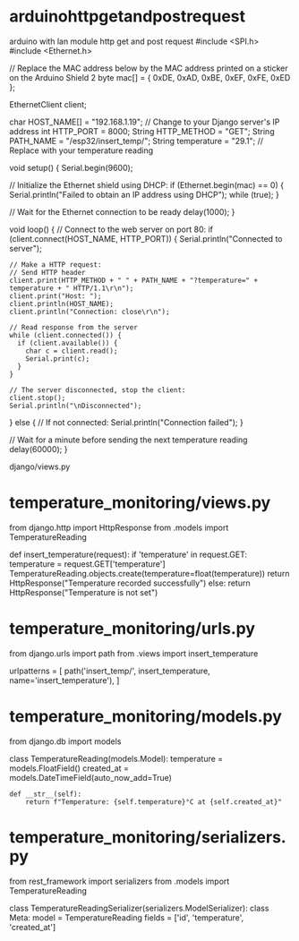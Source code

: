 # arduinohttpgetandpostrequest
arduino with lan module http get and post request
#include <SPI.h>
#include <Ethernet.h>

// Replace the MAC address below by the MAC address printed on a sticker on the Arduino Shield 2
byte mac[] = { 0xDE, 0xAD, 0xBE, 0xEF, 0xFE, 0xED };

EthernetClient client;

char HOST_NAME[] = "192.168.1.19"; // Change to your Django server's IP address
int HTTP_PORT = 8000;
String HTTP_METHOD = "GET";
String PATH_NAME = "/esp32/insert_temp/";
String temperature = "29.1"; // Replace with your temperature reading

void setup() {
  Serial.begin(9600);

  // Initialize the Ethernet shield using DHCP:
  if (Ethernet.begin(mac) == 0) {
    Serial.println("Failed to obtain an IP address using DHCP");
    while (true);
  }

  // Wait for the Ethernet connection to be ready
  delay(1000);
}

void loop() {
  // Connect to the web server on port 80:
  if (client.connect(HOST_NAME, HTTP_PORT)) {
    Serial.println("Connected to server");

    // Make a HTTP request:
    // Send HTTP header
    client.print(HTTP_METHOD + " " + PATH_NAME + "?temperature=" + temperature + " HTTP/1.1\r\n");
    client.print("Host: ");
    client.println(HOST_NAME);
    client.println("Connection: close\r\n");

    // Read response from the server
    while (client.connected()) {
      if (client.available()) {
        char c = client.read();
        Serial.print(c);
      }
    }

    // The server disconnected, stop the client:
    client.stop();
    Serial.println("\nDisconnected");
  } else {
    // If not connected:
    Serial.println("Connection failed");
  }

  // Wait for a minute before sending the next temperature reading
  delay(60000);
}

django/views.py
# temperature_monitoring/views.py

from django.http import HttpResponse
from .models import TemperatureReading

def insert_temperature(request):
    if 'temperature' in request.GET:
        temperature = request.GET['temperature']
        TemperatureReading.objects.create(temperature=float(temperature))
        return HttpResponse("Temperature recorded successfully")
    else:
        return HttpResponse("Temperature is not set")

# temperature_monitoring/urls.py

from django.urls import path
from .views import insert_temperature

urlpatterns = [
path('insert_temp/', insert_temperature, name='insert_temperature'),
]

# temperature_monitoring/models.py

from django.db import models

class TemperatureReading(models.Model):
    temperature = models.FloatField()
    created_at = models.DateTimeField(auto_now_add=True)

    def __str__(self):
        return f"Temperature: {self.temperature}°C at {self.created_at}"

# temperature_monitoring/serializers.py

from rest_framework import serializers
from .models import TemperatureReading

class TemperatureReadingSerializer(serializers.ModelSerializer):
    class Meta:
        model = TemperatureReading
        fields = ['id', 'temperature', 'created_at']

